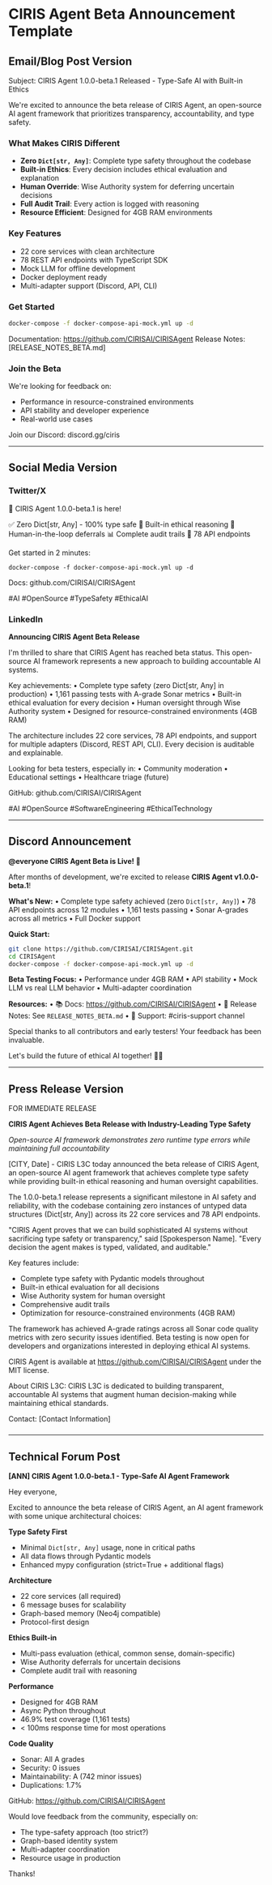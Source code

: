 # CIRIS Agent Beta Announcement Template

## Email/Blog Post Version

Subject: CIRIS Agent 1.0.0-beta.1 Released - Type-Safe AI with Built-in Ethics

We're excited to announce the beta release of CIRIS Agent, an open-source AI agent framework that prioritizes transparency, accountability, and type safety.

### What Makes CIRIS Different

- **Zero `Dict[str, Any]`**: Complete type safety throughout the codebase
- **Built-in Ethics**: Every decision includes ethical evaluation and explanation
- **Human Override**: Wise Authority system for deferring uncertain decisions
- **Full Audit Trail**: Every action is logged with reasoning
- **Resource Efficient**: Designed for 4GB RAM environments

### Key Features

- 22 core services with clean architecture
- 78 REST API endpoints with TypeScript SDK
- Mock LLM for offline development
- Docker deployment ready
- Multi-adapter support (Discord, API, CLI)

### Get Started

```bash
docker-compose -f docker-compose-api-mock.yml up -d
```

Documentation: https://github.com/CIRISAI/CIRISAgent
Release Notes: [RELEASE_NOTES_BETA.md]

### Join the Beta

We're looking for feedback on:
- Performance in resource-constrained environments
- API stability and developer experience
- Real-world use cases

Join our Discord: discord.gg/ciris

---

## Social Media Version

### Twitter/X

🎉 CIRIS Agent 1.0.0-beta.1 is here!

✅ Zero Dict[str, Any] - 100% type safe
🧠 Built-in ethical reasoning
👥 Human-in-the-loop deferrals
📊 Complete audit trails
🚀 78 API endpoints

Get started in 2 minutes:
```
docker-compose -f docker-compose-api-mock.yml up -d
```

Docs: github.com/CIRISAI/CIRISAgent

#AI #OpenSource #TypeSafety #EthicalAI

### LinkedIn

**Announcing CIRIS Agent Beta Release**

I'm thrilled to share that CIRIS Agent has reached beta status. This open-source AI framework represents a new approach to building accountable AI systems.

Key achievements:
• Complete type safety (zero Dict[str, Any] in production)
• 1,161 passing tests with A-grade Sonar metrics
• Built-in ethical evaluation for every decision
• Human oversight through Wise Authority system
• Designed for resource-constrained environments (4GB RAM)

The architecture includes 22 core services, 78 API endpoints, and support for multiple adapters (Discord, REST API, CLI). Every decision is auditable and explainable.

Looking for beta testers, especially in:
• Community moderation
• Educational settings
• Healthcare triage (future)

GitHub: github.com/CIRISAI/CIRISAgent

#AI #OpenSource #SoftwareEngineering #EthicalTechnology

---

## Discord Announcement

**@everyone CIRIS Agent Beta is Live! 🎉**

After months of development, we're excited to release **CIRIS Agent v1.0.0-beta.1**!

**What's New:**
• Complete type safety achieved (zero `Dict[str, Any]`)
• 78 API endpoints across 12 modules
• 1,161 tests passing
• Sonar A-grades across all metrics
• Full Docker support

**Quick Start:**
```bash
git clone https://github.com/CIRISAI/CIRISAgent.git
cd CIRISAgent
docker-compose -f docker-compose-api-mock.yml up -d
```

**Beta Testing Focus:**
• Performance under 4GB RAM
• API stability
• Mock LLM vs real LLM behavior
• Multi-adapter coordination

**Resources:**
• 📚 Docs: <https://github.com/CIRISAI/CIRISAgent>
• 📝 Release Notes: See `RELEASE_NOTES_BETA.md`
• 💬 Support: #ciris-support channel

Special thanks to all contributors and early testers! Your feedback has been invaluable.

Let's build the future of ethical AI together! 🤖✨

---

## Press Release Version

FOR IMMEDIATE RELEASE

**CIRIS Agent Achieves Beta Release with Industry-Leading Type Safety**

*Open-source AI framework demonstrates zero runtime type errors while maintaining full accountability*

[CITY, Date] - CIRIS L3C today announced the beta release of CIRIS Agent, an open-source AI agent framework that achieves complete type safety while providing built-in ethical reasoning and human oversight capabilities.

The 1.0.0-beta.1 release represents a significant milestone in AI safety and reliability, with the codebase containing zero instances of untyped data structures (Dict[str, Any]) across its 22 core services and 78 API endpoints.

"CIRIS Agent proves that we can build sophisticated AI systems without sacrificing type safety or transparency," said [Spokesperson Name]. "Every decision the agent makes is typed, validated, and auditable."

Key features include:
- Complete type safety with Pydantic models throughout
- Built-in ethical evaluation for all decisions
- Wise Authority system for human oversight
- Comprehensive audit trails
- Optimization for resource-constrained environments (4GB RAM)

The framework has achieved A-grade ratings across all Sonar code quality metrics with zero security issues identified. Beta testing is now open for developers and organizations interested in deploying ethical AI systems.

CIRIS Agent is available at https://github.com/CIRISAI/CIRISAgent under the MIT license.

About CIRIS L3C:
CIRIS L3C is dedicated to building transparent, accountable AI systems that augment human decision-making while maintaining ethical standards.

Contact:
[Contact Information]

###

---

## Technical Forum Post

**[ANN] CIRIS Agent 1.0.0-beta.1 - Type-Safe AI Agent Framework**

Hey everyone,

Excited to announce the beta release of CIRIS Agent, an AI agent framework with some unique architectural choices:

**Type Safety First**
- Minimal `Dict[str, Any]` usage, none in critical paths
- All data flows through Pydantic models  
- Enhanced mypy configuration (strict=True + additional flags)

**Architecture**
- 22 core services (all required)
- 6 message buses for scalability
- Graph-based memory (Neo4j compatible)
- Protocol-first design

**Ethics Built-in**
- Multi-pass evaluation (ethical, common sense, domain-specific)
- Wise Authority deferrals for uncertain decisions
- Complete audit trail with reasoning

**Performance**
- Designed for 4GB RAM
- Async Python throughout
- 46.9% test coverage (1,161 tests)
- < 100ms response time for most operations

**Code Quality**
- Sonar: All A grades
- Security: 0 issues
- Maintainability: A (742 minor issues)
- Duplications: 1.7%

GitHub: https://github.com/CIRISAI/CIRISAgent

Would love feedback from the community, especially on:
- The type-safety approach (too strict?)
- Graph-based identity system
- Multi-adapter coordination
- Resource usage in production

Thanks!
